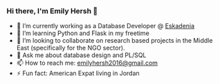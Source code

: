 ### Hi there, I'm Emily Hersh 👋


- 🔭 I’m currently working as a Database Developer @ [Eskadenia](https://www.eskadenia.com) 
- 🌱 I’m learning Python and Flask in my freetime
- 👯 I’m looking to collaborate on research based projects in the Middle East (specifically for the NGO sector). 
- 💬 Ask me about database design and PL/SQL
- 📫 How to reach me: emilyhersh2016@gmail.com
- ⚡ Fun fact: American Expat living in Jordan 

